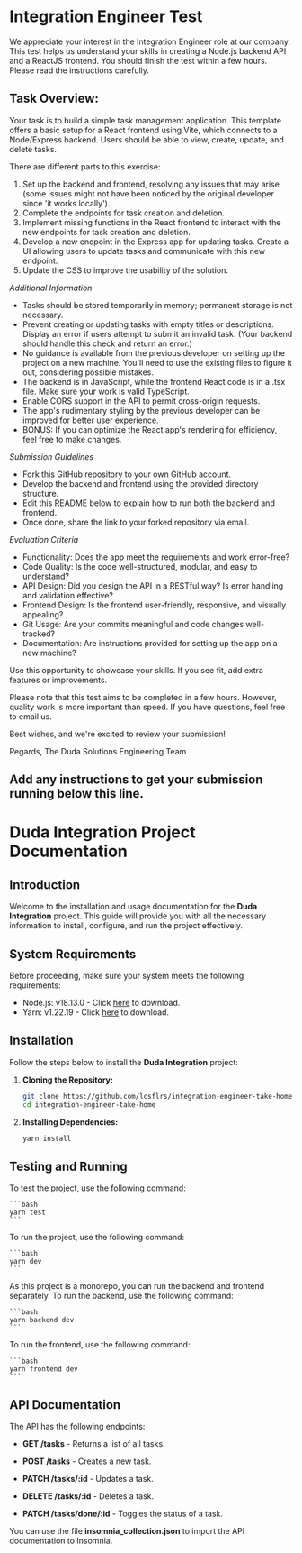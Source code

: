 # Integration Engineer Test

We appreciate your interest in the Integration Engineer role at our company. This test helps us understand your skills in creating a Node.js backend API and a ReactJS frontend. You should finish the test within a few hours. Please read the instructions carefully.

## Task Overview:

Your task is to build a simple task management application. This template offers a basic setup for a React frontend using Vite, which connects to a Node/Express backend. Users should be able to view, create, update, and delete tasks.

There are different parts to this exercise:

1. Set up the backend and frontend, resolving any issues that may arise (some issues might not have been noticed by the original developer since 'it works locally').
2. Complete the endpoints for task creation and deletion.
3. Implement missing functions in the React frontend to interact with the new endpoints for task creation and deletion.
4. Develop a new endpoint in the Express app for updating tasks. Create a UI allowing users to update tasks and communicate with this new endpoint.
5. Update the CSS to improve the usability of the solution.

_Additional Information_

- Tasks should be stored temporarily in memory; permanent storage is not necessary.
- Prevent creating or updating tasks with empty titles or descriptions. Display an error if users attempt to submit an invalid task. (Your backend should handle this check and return an error.)
- No guidance is available from the previous developer on setting up the project on a new machine. You'll need to use the existing files to figure it out, considering possible mistakes.
- The backend is in JavaScript, while the frontend React code is in a .tsx file. Make sure your work is valid TypeScript.
- Enable CORS support in the API to permit cross-origin requests.
- The app's rudimentary styling by the previous developer can be improved for better user experience.
- BONUS: If you can optimize the React app's rendering for efficiency, feel free to make changes.

_Submission Guidelines_

- Fork this GitHub repository to your own GitHub account.
- Develop the backend and frontend using the provided directory structure.
- Edit this README below to explain how to run both the backend and frontend.
- Once done, share the link to your forked repository via email.

_Evaluation Criteria_

- Functionality: Does the app meet the requirements and work error-free?
- Code Quality: Is the code well-structured, modular, and easy to understand?
- API Design: Did you design the API in a RESTful way? Is error handling and validation effective?
- Frontend Design: Is the frontend user-friendly, responsive, and visually appealing?
- Git Usage: Are your commits meaningful and code changes well-tracked?
- Documentation: Are instructions provided for setting up the app on a new machine?

Use this opportunity to showcase your skills. If you see fit, add extra features or improvements.

Please note that this test aims to be completed in a few hours. However, quality work is more important than speed. If you have questions, feel free to email us.

Best wishes, and we're excited to review your submission!

Regards,
The Duda Solutions Engineering Team

## Add any instructions to get your submission running below this line.

# Duda Integration Project Documentation

## Introduction

Welcome to the installation and usage documentation for the **Duda Integration** project. This guide will provide you with all the necessary information to install, configure, and run the project effectively.

## System Requirements

Before proceeding, make sure your system meets the following requirements:

- Node.js: v18.13.0 - Click [here](https://nodejs.org/en/download/) to download.
- Yarn: v1.22.19 - Click [here](https://classic.yarnpkg.com/en/docs/install/#windows-stable) to download.

## Installation

Follow the steps below to install the **Duda Integration** project:

1. **Cloning the Repository:**

   ```bash
   git clone https://github.com/lcsflrs/integration-engineer-take-home.git
   cd integration-engineer-take-home
   ```

2. **Installing Dependencies:**
   ```bash
   yarn install
   ```

## Testing and Running

To test the project, use the following command:

    ```bash
    yarn test
    ```

To run the project, use the following command:

    ```bash
    yarn dev
    ```

As this project is a monorepo, you can run the backend and frontend separately. To run the backend, use the following command:

    ```bash
    yarn backend dev
    ```

To run the frontend, use the following command:

    ```bash
    yarn frontend dev
    ```

## API Documentation

The API has the following endpoints:

- **GET /tasks** - Returns a list of all tasks.

- **POST /tasks** - Creates a new task.

- **PATCH /tasks/:id** - Updates a task.

- **DELETE /tasks/:id** - Deletes a task.

- **PATCH /tasks/done/:id** - Toggles the status of a task.

You can use the file **insomnia_collection.json** to import the API documentation to Insomnia.
